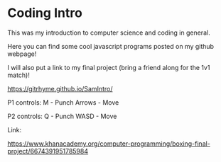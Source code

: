# Coding Intro
This was my introduction to computer science and coding in general. 

Here you can find some cool javascript programs posted on my github webpage!

I will also put a link to my final project (bring a friend along for the 1v1 match)!

https://gitrhyme.github.io/SamIntro/

P1 controls:
M - Punch
Arrows - Move

P2 controls:
Q - Punch
WASD - Move

Link:

https://www.khanacademy.org/computer-programming/boxing-final-project/6674391951785984
